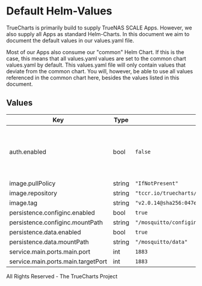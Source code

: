 # Default Helm-Values

TrueCharts is primarily build to supply TrueNAS SCALE Apps.
However, we also supply all Apps as standard Helm-Charts. In this document we aim to document the default values in our values.yaml file.

Most of our Apps also consume our "common" Helm Chart.
If this is the case, this means that all values.yaml values are set to the common chart values.yaml by default. This values.yaml file will only contain values that deviate from the common chart.
You will, however, be able to use all values referenced in the common chart here, besides the values listed in this document.

## Values

| Key | Type | Default | Description |
|-----|------|---------|-------------|
| auth.enabled | bool | `false` | By enabling this, `allow_anonymous` gets set to `false` in the mosquitto config. |
| image.pullPolicy | string | `"IfNotPresent"` |  |
| image.repository | string | `"tccr.io/truecharts/eclipse-mosquitto"` |  |
| image.tag | string | `"v2.0.14@sha256:047eb800158878c1bea9e6281e2dc3081b53b61ca10fdca5a17816c6fbe15216"` |  |
| persistence.configinc.enabled | bool | `true` |  |
| persistence.configinc.mountPath | string | `"/mosquitto/configinc"` |  |
| persistence.data.enabled | bool | `true` |  |
| persistence.data.mountPath | string | `"/mosquitto/data"` |  |
| service.main.ports.main.port | int | `1883` |  |
| service.main.ports.main.targetPort | int | `1883` |  |

All Rights Reserved - The TrueCharts Project
